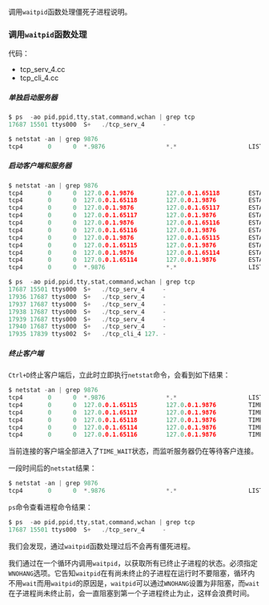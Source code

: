 
调用`waitpid`函数处理僵死子进程说明。

### 调用`waitpid`函数处理

代码：
- tcp_serv_4.cc 
- tcp_cli_4.cc 

##### 单独启动服务器

```c 
$ ps  -ao pid,ppid,tty,stat,command,wchan | grep tcp
17687 15501 ttys000  S+   ./tcp_serv_4     -

$ netstat -an | grep 9876
tcp4       0      0  *.9876                 *.*                    LISTEN
```

##### 启动客户端和服务器

```c 
$ netstat -an | grep 9876
tcp4       0      0  127.0.0.1.9876         127.0.0.1.65118        ESTABLISHED
tcp4       0      0  127.0.0.1.65118        127.0.0.1.9876         ESTABLISHED
tcp4       0      0  127.0.0.1.9876         127.0.0.1.65117        ESTABLISHED
tcp4       0      0  127.0.0.1.65117        127.0.0.1.9876         ESTABLISHED
tcp4       0      0  127.0.0.1.9876         127.0.0.1.65116        ESTABLISHED
tcp4       0      0  127.0.0.1.65116        127.0.0.1.9876         ESTABLISHED
tcp4       0      0  127.0.0.1.9876         127.0.0.1.65115        ESTABLISHED
tcp4       0      0  127.0.0.1.65115        127.0.0.1.9876         ESTABLISHED
tcp4       0      0  127.0.0.1.9876         127.0.0.1.65114        ESTABLISHED
tcp4       0      0  127.0.0.1.65114        127.0.0.1.9876         ESTABLISHED
tcp4       0      0  *.9876                 *.*                    LISTEN
```


```c 
$ ps  -ao pid,ppid,tty,stat,command,wchan | grep tcp
17687 15501 ttys000  S+   ./tcp_serv_4     -
17936 17687 ttys000  S+   ./tcp_serv_4     -
17937 17687 ttys000  S+   ./tcp_serv_4     -
17938 17687 ttys000  S+   ./tcp_serv_4     -
17939 17687 ttys000  S+   ./tcp_serv_4     -
17940 17687 ttys000  S+   ./tcp_serv_4     -
17935 17839 ttys002  S+   ./tcp_cli_4 127. -
```

##### 终止客户端

`Ctrl+D`终止客户端后，立此时立即执行`netstat`命令，会看到如下结果：
```c 
$ netstat -an | grep 9876
tcp4       0      0  *.9876                 *.*                    LISTEN
tcp4       0      0  127.0.0.1.65115        127.0.0.1.9876         TIME_WAIT
tcp4       0      0  127.0.0.1.65117        127.0.0.1.9876         TIME_WAIT
tcp4       0      0  127.0.0.1.65118        127.0.0.1.9876         TIME_WAIT
tcp4       0      0  127.0.0.1.65114        127.0.0.1.9876         TIME_WAIT
tcp4       0      0  127.0.0.1.65116        127.0.0.1.9876         TIME_WAIT
```
当前连接的客户端全部进入了`TIME_WAIT`状态，而监听服务器仍在等待客户连接。

一段时间后的`netstat`结果：
```c 
$ netstat -an | grep 9876
tcp4       0      0  *.9876                 *.*                    LISTEN
```

`ps`命令查看进程命令结果：
```c 
$ ps  -ao pid,ppid,tty,stat,command,wchan | grep tcp
17687 15501 ttys000  S+   ./tcp_serv_4     -
```

我们会发现，通过`waitpid`函数处理过后不会再有僵死进程。

我们通过在一个循环内调用`waitpid`，以获取所有已终止子进程的状态。必须指定`WNOHANG`选项。它告知`waitpid`在有尚未终止的子进程在运行时不要阻塞，循环内不用`wait`而用`waitpid`的原因是，`waitpid`可以通过`WNOHANG`设置为非阻塞，而`wait`在子进程尚未终止前，会一直阻塞到第一个子进程终止为止，这样会浪费时间。
